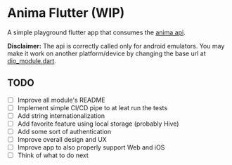# Anima Flutter (WIP)

A simple playground flutter app that consumes the [anima api](https://github.com/ruansilvx/anima-api).

**Disclaimer:** The api is correctly called only for android emulators. You may make it work on another platform/device by changing the base url at [dio_module.dart](lib/src/dio_module.dart).

## TODO

- [ ] Improve all module's README
- [ ] Implement simple CI/CD pipe to at leat run the tests
- [ ] Add string internationalization
- [ ] Add favorite feature using local storage (probably Hive)
- [ ] Add some sort of authentication
- [ ] Improve overall design and UX
- [ ] Improve app to also properly support Web and iOS
- [ ] Think of what to do next
